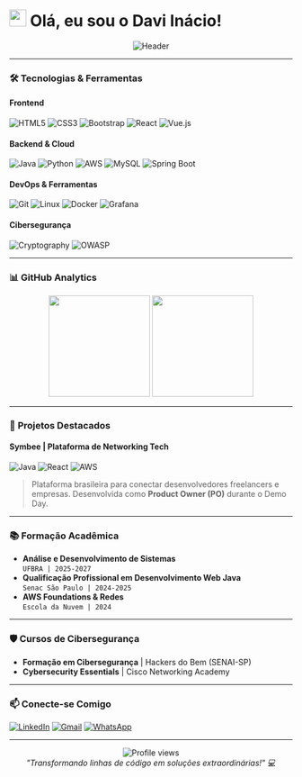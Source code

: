 # <img src="https://raw.githubusercontent.com/iampavangandhi/iampavangandhi/master/gifs/Hi.gif" width="30px"> Olá, eu sou o Davi Inácio! 

<div align="center">
  <img src="https://readme-typing-svg.demolab.com?font=Fira+Code&size=30&pause=1000&color=1793D1&center=true&vCenter=true&width=900&height=80&lines=Desenvolvedor+Fullstack;Especialista+em+Cibersegurança;Entusiasta+de+Cloud+AWS;Tecnologia+é+minha+paixão!" alt="Header">
</div>

---

### 🛠️ **Tecnologias & Ferramentas**

#### **Frontend**
![HTML5](https://img.shields.io/badge/HTML5-E34F26?style=for-the-badge&logo=html5&logoColor=white)
![CSS3](https://img.shields.io/badge/CSS3-1572B6?style=for-the-badge&logo=css3&logoColor=white)
![Bootstrap](https://img.shields.io/badge/Bootstrap-563D7C?style=for-the-badge&logo=bootstrap&logoColor=white)
![React](https://img.shields.io/badge/React-20232A?style=for-the-badge&logo=react&logoColor=61DAFB)
![Vue.js](https://img.shields.io/badge/Vue.js-4FC08D?style=for-the-badge&logo=vuedotjs&logoColor=white)

#### **Backend & Cloud**
![Java](https://img.shields.io/badge/Java-ED8B00?style=for-the-badge&logo=openjdk&logoColor=white)
![Python](https://img.shields.io/badge/Python-3776AB?style=for-the-badge&logo=python&logoColor=white)
![AWS](https://img.shields.io/badge/AWS-232F3E?style=for-the-badge&logo=amazonaws&logoColor=white)
![MySQL](https://img.shields.io/badge/MySQL-4479A1?style=for-the-badge&logo=mysql&logoColor=white)
![Spring Boot](https://img.shields.io/badge/Spring_Boot-6DB33F?style=for-the-badge&logo=spring&logoColor=white)

#### **DevOps & Ferramentas**
![Git](https://img.shields.io/badge/Git-F05032?style=for-the-badge&logo=git&logoColor=white)
![Linux](https://img.shields.io/badge/Linux-FCC624?style=for-the-badge&logo=linux&logoColor=black)
![Docker](https://img.shields.io/badge/Docker-2496ED?style=for-the-badge&logo=docker&logoColor=white)
![Grafana](https://img.shields.io/badge/Grafana-F46800?style=for-the-badge&logo=grafana&logoColor=white)

#### **Cibersegurança**
![Cryptography](https://img.shields.io/badge/AES-00599C?style=for-the-badge&logo=securityscorecard&logoColor=white)
![OWASP](https://img.shields.io/badge/OWASP-000000?style=for-the-badge&logo=owasp&logoColor=white)

---

### 📊 **GitHub Analytics**

<div align="center">
  <img height="180em" src="https://github-readme-stats.vercel.app/api?username=Davi-Stars&show_icons=true&theme=dark&bg_color=0D1117&hide_border=true&count_private=true">
  <img height="180em" src="https://github-readme-stats.vercel.app/api/top-langs/?username=Davi-Stars&layout=compact&theme=dark&bg_color=0D1117&hide_border=true">
</div>

---

### 🚀 **Projetos Destacados**

#### **Symbee | Plataforma de Networking Tech**
![Java](https://img.shields.io/badge/-Spring%20Boot-6DB33F?logo=spring&logoColor=white)
![React](https://img.shields.io/badge/-React-61DAFB?logo=react&logoColor=black)
![AWS](https://img.shields.io/badge/-AWS-232F3E?logo=amazonaws)

> Plataforma brasileira para conectar desenvolvedores freelancers e empresas. Desenvolvida como **Product Owner (PO)** durante o Demo Day.

---

### 📚 **Formação Acadêmica**

- **Análise e Desenvolvimento de Sistemas**  
  `UFBRA | 2025-2027`  
- **Qualificação Profissional em Desenvolvimento Web Java**  
  `Senac São Paulo | 2024-2025`  
- **AWS Foundations & Redes**  
  `Escola da Nuvem | 2024`  

---

### 🛡️ **Cursos de Cibersegurança**
- **Formação em Cibersegurança** | Hackers do Bem (SENAI-SP)  
- **Cybersecurity Essentials** | Cisco Networking Academy  

---

### 📫 **Conecte-se Comigo**

[![LinkedIn](https://img.shields.io/badge/LinkedIn-0077B5?style=for-the-badge&logo=linkedin&logoColor=white)](https://www.linkedin.com/in/davi-inacio-ballestero)
[![Gmail](https://img.shields.io/badge/Gmail-D14836?style=for-the-badge&logo=gmail&logoColor=white)](mailto:davicurso19@gmail.com)
[![WhatsApp](https://img.shields.io/badge/WhatsApp-25D366?style=for-the-badge&logo=whatsapp&logoColor=white)](https://wa.me/5511917574470)

---

<div align="center">
  <img src="https://komarev.com/ghpvc/?username=Davi-Stars&color=1793D1&style=flat-square" alt="Profile views">
  <br>
  <em>"Transformando linhas de código em soluções extraordinárias!" 💻</em>
</div>
